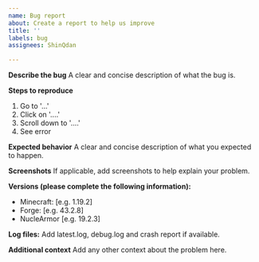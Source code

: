 ```yaml
---
name: Bug report
about: Create a report to help us improve
title: ''
labels: bug
assignees: ShinQdan

---
```


**Describe the bug**
A clear and concise description of what the bug is.

**Steps to reproduce**
1. Go to '...'
2. Click on '....'
3. Scroll down to '....'
4. See error

**Expected behavior**
A clear and concise description of what you expected to happen.

**Screenshots**
If applicable, add screenshots to help explain your problem.

**Versions (please complete the following information):**
 - Minecraft: [e.g. 1.19.2]
 - Forge: [e.g. 43.2.8]
 - NucleArmor [e.g. 19.2.3]

**Log files:**
Add latest.log, debug.log and crash report if available.

**Additional context**
Add any other context about the problem here.

